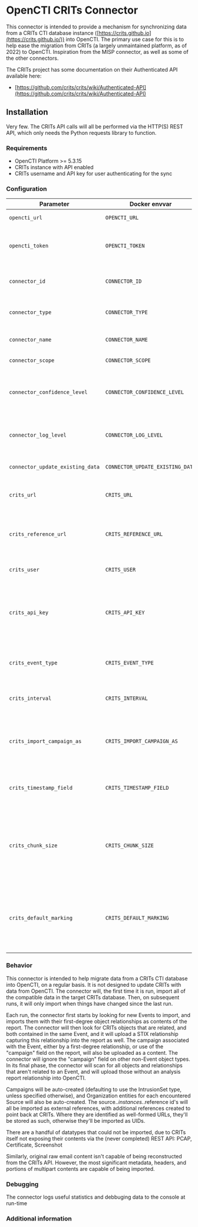 # OpenCTI CRITs Connector

This connector is intended to provide a mechanism for synchronizing data from a CRITs CTI database instance
([https://crits.github.io](https://crits.github.io/)) into OpenCTI. The primary use case for this is to help
ease the migration from CRITs (a largely unmaintained platform, as of 2022) to OpenCTI. Inspiration from the
MISP connector, as well as some of the other connectors.

The CRITs project has some documentation on their Authenticated API available here:
* [https://github.com/crits/crits/wiki/Authenticated-API](https://github.com/crits/crits/wiki/Authenticated-API)

## Installation

Very few. The CRITs API calls will all be performed via the HTTP(S) REST API, which only needs the Python
requests library to function.

### Requirements

- OpenCTI Platform >= 5.3.15
- CRITs instance with API enabled
- CRITs username and API key for user authenticating for the sync

### Configuration

| Parameter                            | Docker envvar                       | Mandatory    | Description                                                                                                                                                |
| ------------------------------------ | ----------------------------------- | ------------ | ---------------------------------------------------------------------------------------------------------------------------------------------------------- |
| `opencti_url`                        | `OPENCTI_URL`                       | Yes          | The URL of the OpenCTI platform.                                                                                                                           |
| `opencti_token`                      | `OPENCTI_TOKEN`                     | Yes          | The default admin token configured in the OpenCTI platform parameters file.                                                                                |
| `connector_id`                       | `CONNECTOR_ID`                      | Yes          | A valid arbitrary `UUIDv4` that must be unique for this connector.                                                                                         |
| `connector_type`                     | `CONNECTOR_TYPE`                    | Yes          | Must be `EXTERNAL_IMPORT` (this is the connector type).                                                                                                    |
| `connector_name`                     | `CONNECTOR_NAME`                    | Yes          | The descriptive name for this connector                                                                                                                    |
| `connector_scope`                    | `CONNECTOR_SCOPE`                   | Yes          | Supported scope: Default is 'crits'                                                                                                                        |
| `connector_confidence_level`         | `CONNECTOR_CONFIDENCE_LEVEL`        | No           | The default confidence level for created entities (a number between 1 and 100, default: 50).                                                               |
| `connector_log_level`                | `CONNECTOR_LOG_LEVEL`               | Yes          | The log level for this connector, could be `debug`, `info`, `warn` or `error` (less verbose).                                                              |
| `connector_update_existing_data`     | `CONNECTOR_UPDATE_EXISTING_DATA`    | No           | Connector will attempt to update existing data                                                                                                             |
| `crits_url`                          | `CRITS_URL`                         | Yes          | The URL of the CRITs instance (leave off the trailing `/`)                                                                                                 |
| `crits_reference_url`                | `CRITS_REFERENCE_URL`               | No           | The URL to embed as an "external reference" to link imported data to the external CRITs instance                                                           |
| `crits_user`                         | `CRITS_USER`                        | Yes          | The login username for CRITs                                                                                                                               |
| `crits_api_key`                      | `CRITS_API_KEY`                     | Yes          | The API Key used for authentication (not the user's password, but an API Key that's creatable/viewable in the user's profile in CRITs)                     |
| `crits_event_type`                   | `CRITS_EVENT_TYPE`                  | Yes          | When importing CRITs Events as Analysis Reports, what Report Type to give them                                                                             |
| `crits_interval`                     | `CRITS_INTERVAL`                    | Yes          | The interval to delay between updates, in minutes                                                                                                          |
| `crits_import_campaign_as`           | `CRITS_IMPORT_CAMPAIGN_AS`          | No           | 'Campaign' or 'IntrusionSet': What STIX2.1 type to import Campaigns as. Default: IntrusionSet                                                              |
| `crits_timestamp_field`              | `CRITS_TIMESTAMP_FIELD`             | No           | Which fieldin the CRITs objects to use for the timestamp (default: modified)                                                                               |
| `crits_chunk_size`                   | `CRITS_CHUNK_SIZE`                  | No           | Ingests non-event-related observables in chunks of this size, helps with memory consumption. Adjust experimentally (default: 100)                          |
| `crits_default_marking`              | `CRITS_DEFAULT_MARKING`             | No           | Marking definition to use, case insensitive, one of ["TLP:RED", "TLP:GREEN", "TLP:AMBER", "TLP:WHITE"] (default: TLP:GREEN)                                |

### Behavior ###

This connector is intended to help migrate data from a CRITs CTI database into OpenCTI, on a regular basis. It
is not designed to update CRITs with data from OpenCTI. The connector will, the first time it is run, import all
of the compatible data in the target CRITs database. Then, on subsequent runs, it will only import when things
have changed since the last run.

Each run, the connector first starts by looking for new Events to import, and imports them with their first-degree
object relationships as contents of the report. The connector will then look for CRITs objects that are related, and
both contained in the same Event, and it will upload a STIX relationship capturing this relationship into the
report as well. The campaign associated with the Event, either by a first-degree relationship, or use of the
"campaign" field on the report, will also be uploaded as a content. The connector will ignore the "campaign" field
on other non-Event object types. In its final phase, the connector will scan for all objects and relationships that
aren't related to an Event, and will upload those without an analysis report relationship into OpenCTI.

Campaigns will be auto-created (defaulting to use the IntrusionSet type, unless specified otherwise), and Organization
entities for each encountered Source will also be auto-created. The source.*.instances.*.reference id's will
all be imported as external references, with additional references created to point back at CRITs. Where they are
identified as well-formed URLs, they'll be stored as such, otherwise they'll be imported as UIDs.

There are a handful of datatypes that could not be imported, due to CRITs itself not exposing their contents via
the (never completed) REST API:
PCAP, Certificate, Screenshot

Similarly, original raw email content isn't capable of being reconstructed from the CRITs API. However, the most
significant metadata, headers, and portions of multipart contents are capable of being imported.

### Debugging ###

The connector logs useful statistics and debbuging data to the console at run-time

### Additional information

